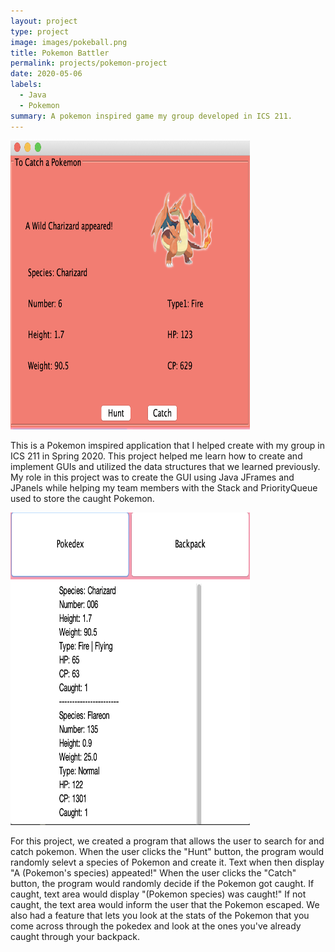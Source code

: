 ```yaml
---
layout: project
type: project
image: images/pokeball.png
title: Pokemon Battler
permalink: projects/pokemon-project
date: 2020-05-06
labels:
  - Java
  - Pokemon
summary: A pokemon inspired game my group developed in ICS 211.
---
```


<div class="row">
  <img class="column" src="../images/pokemon-game.png" width="383" height="462" >  
</div>

This is a Pokemon imspired application that I helped create with my group in ICS 211 in Spring 2020. This project helped me learn how to create and implement GUIs and utilized the data structures that we learned previously. My role in this project was to create the GUI using Java JFrames and JPanels while helping my team members with the Stack and PriorityQueue used to store the caught Pokemon.  

<img class="column" src="../images/pokemon-stats.png" width="383" height="500">

For this project, we created a program that allows the user to search for and catch pokemon. When the user clicks the "Hunt" button, the program would randomly selevt a species of Pokemon and create it. Text when then display "A (Pokemon's species) appeated!" When the user clicks the "Catch" button, the program would randomly decide if the Pokemon got caught. If caught, text area would display "(Pokemon species) was caught!" If not caught, the text area would inform the user that the Pokemon escaped. We also had a feature that lets you look at the stats of the Pokemon that you come across through the pokedex and look at the ones you've already caught through your backpack. 



